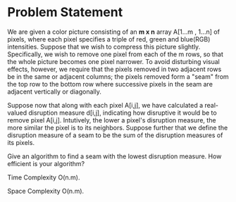 # Problem Statement

We are given a color picture consisting of an **m x n** array A[1...m , 1...n] of pixels, where each pixel specifies a triple of red, green and blue(RGB) intensities. Suppose that we wish to compress this picture slightly. Specifically, we wish to remove one pixel from each of the m rows, so that the whole picture becomes one pixel narrower. To avoid disturbing visual effects, however, we require that the pixels removed in two adjacent rows be in the same or adjacent columns; the pixels removed form a "seam" from the top row to the bottom  row where successive pixels in the seam are adjacent vertically or diagonally.

Suppose now that along with each pixel A[i,j], we have calculated a real-valued disruption measure d[i,j], indicating how disruptive it would be to remove pixel A[i,j]. Intutively, the lower a pixel's disruption measure, the more similar the pixel is to its neighbors. Suppose further that we define the disruption measure of a seam to be the sum of the disruption measures of its pixels.

Give an algorithm to find a seam with the lowest disruption measure. How efficient is your algorithm?

Time Complexity O(n.m).

Space Complexity O(n.m).
